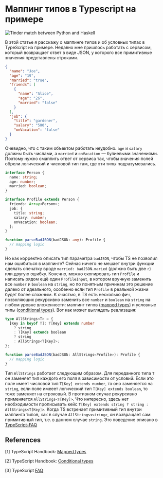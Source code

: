 # Маппинг типов в Typescript на примере

![Tinder match between Python and Haskell](/pattern-matching-wide.jpg)

В этой статье я расскажу о маппинге типов и об условных типах в TypeScript на примере. Недавно мне пришлось работать с сервисом, который возвращает ответ в виде JSON, у которого все примитивные значения представлены строками.

```json
{
  "name": "Joe",
  "age": "19",
  "married": "true",
  "friends": [
    {
      "name": "Alice",
      "age": "26",
      "married": "false"
    }
  ],
  "job": {
    "title": "gardener",
    "salary": "500",
    "onVacation": "false"
  }
}
```

Очевидно, что с таким объектом работать неудобно. `age` и `salary` должны быть числами, а `married` и `onVacation` — булиевыми значениями. Поэтому нужно смаппить ответ от сервиса так, чтобы значения полей обрели логический и числовой тип там, где эти типы подразумевались.

```ts
interface Person {
  name: string;
  age: number;
  married: boolean;
}

interface Profile extends Person {
  friends: Array<Person>;
  job: {
    title: string;
    salary: number;
    onVacation: boolean;
  };
}

function parseBadJSON(badJSON: any): Profile {
  // mapping logic
}
```

Но как корректно описать тип параметра `badJSON`, чтобы TS не позволил нам ошибиться в маппинге? Сейчас ничего не мешает внутри функции сделать опечатку вроде `married: badJSON.maried` (должно быть две `r`) или другую ошибку. Конечно, можно скопировать тип `Profile` и написать рядом ещё один `ProfileInput`, в котором вручную заменить все `number` и `boolean` на `string`, но по понятным причинам это решение далеко от идеального, особенно если тип `Profile` в реальной жизни будет более сложным. К счастью, в TS есть несколько фич, позволяющих рекурсивно заменить все `number` и `boolean` на `string` на любом уровне вложенности: маппинг типов ([mapped types](https://www.typescriptlang.org/docs/handbook/2/mapped-types.html)) и условные типы ([conditional types](https://www.typescriptlang.org/docs/handbook/2/conditional-types.html)). Вот как может выглядеть реализация:

```ts
type AllStrings<T> = {
  [Key in keyof T]: T[Key] extends number
    ? string
    : T[Key] extends boolean
    ? string
    : AllStrings<T[Key]>;
};

function parseBadJSON(badJSON: AllStrings<Profile>): Profile {
  // mapping logic
}
```

Тип `AllStrings` работает следующим образом. Для переданного типа `T` он заменяет тип каждого его поля в зависимости от условий. Если это поле имеет числовой тип `T[Key] extends number`, то оно заменяется на `string`, если поле имееет логический тип `T[Key] extends boolean`, то тоже заменяет на строковый. В противном случае рекурсивно применяется `AllStrings<T[Key]>`. Что интересно, здесь нет необходимости прописывать кейс `T[Key] extends string ? string : AllStrings<T[Key]>`. Когда TS встречает примитивный тип внутри маппинга типов, как в случае `AllStrings<string>`, он возвращает сам примитивный тип, т.е. в данном случае `string`. Это поведение описано в [TypeScript-FAQ](https://github.com/microsoft/TypeScript/wiki/FAQ#common-bugs-that-arent-bugs)

## References

[1] TypeScript Handbook: [Mapped types](https://www.typescriptlang.org/docs/handbook/2/mapped-types.html)

[2] TypeScript Handbook: [Conditional types](https://www.typescriptlang.org/docs/handbook/2/conditional-types.html)

[3] TypeScript [FAQ](https://github.com/microsoft/TypeScript/wiki/FAQ#common-bugs-that-arent-bugs)

